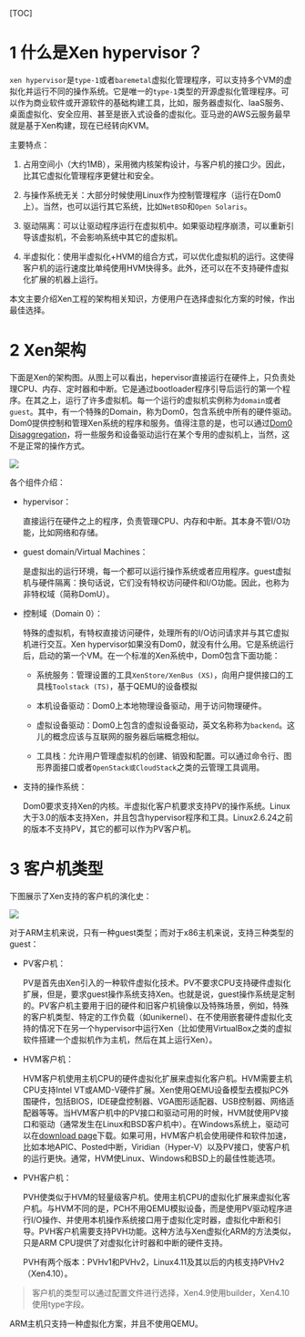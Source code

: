 [TOC]

# 1 什么是Xen hypervisor？

`xen hypervisor`是`type-1`或者`baremetal`虚拟化管理程序，可以支持多个VM的虚拟化并运行不同的操作系统。它是唯一的`type-1`类型的开源虚拟化管理程序。可以作为商业软件或开源软件的基础构建工具，比如，服务器虚拟化、IaaS服务、桌面虚拟化、安全应用、甚至是嵌入式设备的虚拟化。亚马逊的AWS云服务最早就是基于Xen构建，现在已经转向KVM。

主要特点：

1. 占用空间小（大约1MB），采用微内核架构设计，与客户机的接口少。因此，比其它虚拟化管理程序更健壮和安全。

2. 与操作系统无关：大部分时候使用Linux作为控制管理程序（运行在Dom0上）。当然，也可以运行其它系统，比如`NetBSD`和`Open Solaris`。

3. 驱动隔离：可以让驱动程序运行在虚拟机中。如果驱动程序崩溃，可以重新引导该虚拟机，不会影响系统中其它的虚拟机。

4. 半虚拟化：使用半虚拟化+HVM的组合方式，可以优化虚拟机的运行。这使得客户机的运行速度比单纯使用HVM快得多。此外，还可以在不支持硬件虚拟化扩展的机器上运行。

本文主要介绍Xen工程的架构相关知识，方便用户在选择虚拟化方案的时候，作出最佳选择。

# 2 Xen架构

下面是Xen的架构图。从图上可以看出，hepervisor直接运行在硬件上，只负责处理CPU、内存、定时器和中断。它是通过bootloader程序引导后运行的第一个程序。在其之上，运行了许多虚拟机。每一个运行的虚拟机实例称为`domain`或者`guest`。其中，有一个特殊的Domain，称为Dom0，包含系统中所有的硬件驱动。Dom0提供控制和管理Xen系统的程序和服务。值得注意的是，也可以通过[Dom0 Disaggregation](https://wiki.xen.org/wiki/Dom0_Disaggregation)，将一些服务和设备驱动运行在某个专用的虚拟机上，当然，这不是正常的操作方式。

<img src="https://raw.githubusercontent.com/tupelo-shen/my_test/master/doc/AI_ML/Edge%20computing/XEN/%E5%AD%A6%E4%B9%A0%E7%AC%94%E8%AE%B0/images/650px-Xen_Arch_Diagram_v2">

各个组件介绍：

* hypervisor：

    直接运行在硬件之上的程序，负责管理CPU、内存和中断。其本身不管I/O功能，比如网络和存储。

* guest domain/Virtual Machines：

    是虚拟出的运行环境，每一个都可以运行操作系统或者应用程序。guest虚拟机与硬件隔离：换句话说，它们没有特权访问硬件和I/O功能。因此，也称为非特权域（简称DomU）。

* 控制域（Domain 0）：

    特殊的虚拟机，有特权直接访问硬件，处理所有的I/O访问请求并与其它虚拟机进行交互。Xen hypervisor如果没有Dom0，就没有什么用。它是系统运行后，启动的第一个VM。在一个标准的Xen系统中，Dom0包含下面功能：

    - 系统服务：管理设置的工具`XenStore/XenBus (XS)`，向用户提供接口的工具栈`Toolstack (TS)`，基于QEMU的设备模拟

    - 本机设备驱动：Dom0上本地物理设备驱动，用于访问物理硬件。

    - 虚拟设备驱动：Dom0上包含的虚拟设备驱动，英文名称称为`backend`。这儿的概念应该与互联网的服务器后端概念相似。

    - 工具栈：允许用户管理虚拟机的创建、销毁和配置。可以通过命令行、图形界面接口或者`OpenStack或CloudStack`之类的云管理工具调用。

* 支持的操作系统：

    Dom0要求支持Xen的内核。半虚拟化客户机要求支持PV的操作系统。Linux大于3.0的版本支持Xen，并且包含hypervisor程序和工具。Linux2.6.24之前的版本不支持PV，其它的都可以作为PV客户机。

# 3 客户机类型

下图展示了Xen支持的客户机的演化史：

<img src="https://raw.githubusercontent.com/tupelo-shen/my_test/master/doc/AI_ML/Edge%20computing/XEN/%E5%AD%A6%E4%B9%A0%E7%AC%94%E8%AE%B0/images/750px-GuestModes">

对于ARM主机来说，只有一种guest类型；而对于x86主机来说，支持三种类型的guest：

* PV客户机：

    PV是首先由Xen引入的一种软件虚拟化技术。PV不要求CPU支持硬件虚拟化扩展，但是，要求guest操作系统支持Xen。也就是说，guest操作系统是定制的。PV客户机主要用于旧的硬件和旧客户机镜像以及特殊场景，例如，特殊的客户机类型、特定的工作负载（如unikernel）、在不使用嵌套硬件虚拟化支持的情况下在另一个hypervisor中运行Xen（比如使用VirtualBox之类的虚拟软件搭建一个虚拟机作为主机，然后在其上运行Xen）。

* HVM客户机：

    HVM客户机使用主机CPU的硬件虚拟化扩展来虚拟化客户机。HVM需要主机CPU支持Intel VT或AMD-V硬件扩展。Xen使用QEMU设备模型去模拟PC外围硬件，包括BIOS，IDE硬盘控制器、VGA图形适配器、USB控制器、网络适配器等等。当HVM客户机中的PV接口和驱动可用的时候，HVM就使用PV接口和驱动（通常发生在Linux和BSD客户机中）。在Windows系统上，驱动可以在[download page](https://xenproject.org/downloads/windows-pv-drivers.html)下载。如果可用，HVM客户机会使用硬件和软件加速，比如本地APIC、Posted中断，Viridian（Hyper-V）以及PV接口，使客户机的运行更快。通常，HVM使Linux、Windows和BSD上的最佳性能选项。

* PVH客户机：

    PVH使类似于HVM的轻量级客户机。使用主机CPU的虚拟化扩展来虚拟化客户机。与HVM不同的是，PCH不用QEMU模拟设备，而是使用PV驱动程序进行I/O操作、并使用本机操作系统接口用于虚拟化定时器，虚拟化中断和引导。PVH客户机需要支持PVH功能。这种方法与Xen虚拟化ARM的方法类似，只是ARM CPU提供了对虚拟化计时器和中断的硬件支持。

    PVH有两个版本：PVHv1和PVHv2，Linux4.11及其以后的内核支持PVHv2（Xen4.10）。

> 客户机的类型可以通过配置文件进行选择，Xen4.9使用builder，Xen4.10使用type字段。

ARM主机只支持一种虚拟化方案，并且不使用QEMU。


